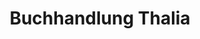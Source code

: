 ---
title: "Buchhandlung Thalia"
url: /heidenheim-an-der-brenz/buchhandlung-thalia/
shop: Bücher
---
